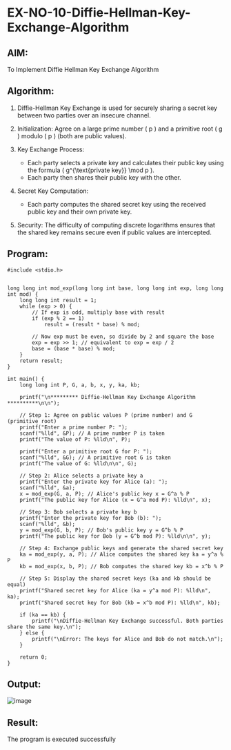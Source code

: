# EX-NO-10-Diffie-Hellman-Key-Exchange-Algorithm

## AIM:
To Implement Diffie Hellman Key Exchange Algorithm 

## Algorithm:

1. Diffie-Hellman Key Exchange is used for securely sharing a secret key between two parties over an insecure channel.

2. Initialization: Agree on a large prime number \( p \) and a primitive root \( g \) modulo \( p \) (both are public values).

3. Key Exchange Process: 
   - Each party selects a private key and calculates their public key using the formula \( g^{\text{private key}} \mod p \).
   - Each party then shares their public key with the other.

4. Secret Key Computation: 
   - Each party computes the shared secret key using the received public key and their own private key.

5. Security: The difficulty of computing discrete logarithms ensures that the shared key remains secure even if public values are intercepted.

## Program:
```
#include <stdio.h>


long long int mod_exp(long long int base, long long int exp, long long int mod) {
    long long int result = 1;
    while (exp > 0) {
        // If exp is odd, multiply base with result
        if (exp % 2 == 1)
            result = (result * base) % mod;

        // Now exp must be even, so divide by 2 and square the base
        exp = exp >> 1; // equivalent to exp = exp / 2
        base = (base * base) % mod;
    }
    return result;
}

int main() {
    long long int P, G, a, b, x, y, ka, kb;

    printf("\n********* Diffie-Hellman Key Exchange Algorithm **********\n\n");

    // Step 1: Agree on public values P (prime number) and G (primitive root)
    printf("Enter a prime number P: ");
    scanf("%lld", &P); // A prime number P is taken
    printf("The value of P: %lld\n", P);

    printf("Enter a primitive root G for P: ");
    scanf("%lld", &G); // A primitive root G is taken
    printf("The value of G: %lld\n\n", G);

    // Step 2: Alice selects a private key a
    printf("Enter the private key for Alice (a): ");
    scanf("%lld", &a);
    x = mod_exp(G, a, P); // Alice's public key x = G^a % P
    printf("The public key for Alice (x = G^a mod P): %lld\n", x);

    // Step 3: Bob selects a private key b
    printf("Enter the private key for Bob (b): ");
    scanf("%lld", &b);
    y = mod_exp(G, b, P); // Bob's public key y = G^b % P
    printf("The public key for Bob (y = G^b mod P): %lld\n\n", y);

    // Step 4: Exchange public keys and generate the shared secret key
    ka = mod_exp(y, a, P); // Alice computes the shared key ka = y^a % P
    kb = mod_exp(x, b, P); // Bob computes the shared key kb = x^b % P

    // Step 5: Display the shared secret keys (ka and kb should be equal)
    printf("Shared secret key for Alice (ka = y^a mod P): %lld\n", ka);
    printf("Shared secret key for Bob (kb = x^b mod P): %lld\n", kb);

    if (ka == kb) {
        printf("\nDiffie-Hellman Key Exchange successful. Both parties share the same key.\n");
    } else {
        printf("\nError: The keys for Alice and Bob do not match.\n");
    }

    return 0;
}
```


## Output:
![image](https://github.com/user-attachments/assets/dff0d61b-52d4-4df4-b641-2cd4dce1412d)



## Result:
  The program is executed successfully

